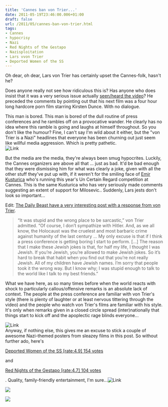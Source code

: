 ```yaml
---
title: 'Cannes ban von Trier...'
date: 2011-05-19T23:46:00.006+01:00
draft: false
url: /2011/05/cannes-ban-von-trier.html
tags: 
- Cannes
- hypocrisy
- Nazi
- Red Nights of the Gestapo
- Nazisploitation
- Lars vvon Trier
- Deported Women of the SS
---
```


Oh dear, oh dear, Lars von Trier has certainly upset the Cannes-folk, hasn't he?  
  
Does anyone really not see how ridiculous this is? Has anyone who does insist that it was a very serious issue actually [seen/heard the video](http://www.guardian.co.uk/film/video/2011/may/19/lars-von-trier-nazi-cannes?intcmp=239)? He preceded the comments by pointing out that his next film was a four hour long hardcore porn film starring Kirsten Dunce. With no dialogue.  
  
  
This man is bored. This man is bored of the dull routine of press conferences and he rambles off on a provocative wander. He clearly has no idea where this ramble is going and laughs at himself throughout. So you don't like the humour? Fine, I can't say I'm wild about it either, but the "von Trier is a Nazi" headlines that everyone has been churning out just seem like willful media aggression. Which is pretty pathetic.  
![Link](http://www.blogger.com/img/blank.gif)  
  
But the media are the media, they're always been smug hypocrites. Luckily, the Cannes organizers are above all that ... just as bad. It'd be bad enough that they were dismissing him for what was clearly a joke, given with all the other stuff they've put up with, if it weren't for the smiling face of [Emir Kusturica](http://www.guardian.co.uk/film/video/2011/may/19/lars-von-trier-nazi-cannes?intcmp=239) who's running this year's Un Certain Regard competition at Cannes. This is the same Kusturica who has very seriously made comments suggesting an extent of support for Milosevic.. Suddenly, Lars jests don't look so important...  
  
Edit: [The Daily Beast have a very interesting post with a response from von Trier](http://www.thedailybeast.com/blogs-and-stories/2011-05-19/persona-non-grata-lars-von-trier-explains-nazi-comments-at-cannes-film-festival/).  
  

> “It was stupid and the wrong place to be sarcastic,” von Trier admitted. “Of course, I don’t sympathize with Hitler. And, as we all know, the Holocaust was the cruelest and most barbaric crime against humanity of the last century … My only excuse is that if I think a press conference is getting boring I start to perform. \[...\] The reason that I make these Jewish jokes is that, for half my life, I thought I was Jewish. If you’re Jewish, you’re allowed to make Jewish jokes. So it’s hard to break that habit when you find out that you’re not really Jewish. All of my children have Jewish names. I’m sorry that people took it the wrong way. But I know why; I was stupid enough to talk to the world like I talk to my best friends.”

What we have here, as so many times before when the world reacts with shock to particularly callous/offensive remarks is an absolute lack of context. The people at the press conference are familiar with von Trier's style (there is plenty of laughter or at least nervous tittering through the video) and the people who watch von Trier's films are familiar with his style. It's only when remarks given in a closed circle spread (inter)nationally that things start to kick off and the apoplectic rage blinds everyone...  
  
  
![Link](http://www.blogger.com/img/blank.gif)  
Anyway, if nothing else, this gives me an excuse to stick a couple of awesome Nazi-themed posters from sleazey films in this post. So without further ado, here's

[Deported Women of the SS \[rate:4.9\] 154 votes](http://imdb.com/title/tt0074395/)

and

[Red Nights of the Gestapo \[rate:4.7\] 104 votes](http://imdb.com/title/tt0076337/)

. Quality, family-friendly entertainment, I'm sure...![Link](http://www.blogger.com/img/blank.gif)  
  

[![](https://blogger.googleusercontent.com/img/b/R29vZ2xl/AVvXsEizlrJulAiGDde0iX1WOYw3ACTYWo9a6jVus7NRzz7aayTDsqVnLcEYfi4dr1gi9J-wwKlIIpTA6eyFCC4pO61-4m8phRROBibOZSUnjrfdVSsFZycA28G2WNypsW7KlKGbwv9WQubvcrw/s800/POSTER%20-%20DEPORTED%20WOMEN%20OF%20THE%20SS%20SPECIAL%20SECTION-1.jpg)](https://picasaweb.google.com/lh/photo/cUq1hDuuWq-eEG08L3Wsxu54nN1RycrV_oQh2IHYfkI?feat=embedwebsite)  

  

[![](https://blogger.googleusercontent.com/img/b/R29vZ2xl/AVvXsEjFxha0_2zHtGbU4hiS4gSJ6mIB1pL6qWtBGpw8PCEZ1i6xYnGKx6Bp1fp3FfKbEXT_igmJ4NK4OZDmwfNPF7AXuS8WhRYve5zx_-A6OAh4pAJhfVk5PrPFyRR_tOZXIEuVSc0O38o1IFQ/s640/POSTER%20-%20THE%20RED%20NIGHTS%20OF%20THE%20GESTAPO-1.JPG)](https://picasaweb.google.com/lh/photo/tuCp-IZabgFPIR91P3T-re54nN1RycrV_oQh2IHYfkI?feat=embedwebsite)
